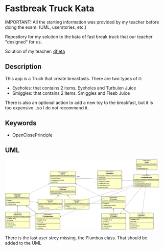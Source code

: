 # Fastbreak Truck Kata

IMPORTANT! All the starting information was provided by my teacher before doing the exam. (UML, userstories, etc.)

Repository for my solution to the kata of fast break truck that our teacher "designed" for us.

Solution of my teacher: [dfleta](https://github.com/dfleta/fastbreaktruck)

## Description

This app is a Truck that create breakfasts. There are two types of it:

* Eyeholes: that contains 2 items. Eyeholes and Turbulen Juice
* Smiggles: that contains 2 items. Smiggles and Fleeb Juice

There is also an optional action to add a new toy to the breakfast, but it is too expensive...so I do not recommend it.

## Keywords

* OpenClosePrinciple

## UML

![uml](./doc/diagrama%20de%20clases.gif)

There is the last user stroy missing, the Plumbus class. That should be added to the UML
